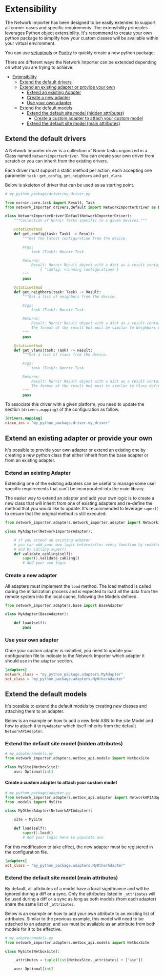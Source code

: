 
# Extensibility

The Network Importer has been designed to be easily extended to support all corner-cases and specific requirements.
The extensibility principles leverages Python object extensibility. It's recommend to create your own python package to simplify how your custom classes will be available within your virtual environment. 

You can use [setuptools](https://python-packaging-tutorial.readthedocs.io/en/latest/setup_py.html) or [Poetry](http://blog.networktocode.com/post/upgrade-your-python-project-with-poetry/) to quickly create a new python package.

There are different ways the Network Importer can be extended depending on what you are trying to achieve:
- [Extensibility](#extensibility)
  - [Extend the default drivers](#extend-the-default-drivers)
  - [Extend an existing adapter or provide your own](#extend-an-existing-adapter-or-provide-your-own)
    - [Extend an existing Adapter](#extend-an-existing-adapter)
    - [Create a new adapter](#create-a-new-adapter)
    - [Use your own adapter](#use-your-own-adapter)
  - [Extend the default models](#extend-the-default-models)
    - [Extend the default site model (hidden attributes)](#extend-the-default-site-model-hidden-attributes)
      - [Create a custom adapter to attach your custom model](#create-a-custom-adapter-to-attach-your-custom-model)
    - [Extend the default site model (main attributes)](#extend-the-default-site-model-main-attributes)

## Extend the default drivers

A Network Importer driver is a collection of Nornir tasks organized in a Class named `NetworkImporterDriver`.
You can create your own driver from scratch or you can inherit from the existing drivers. 

Each driver must support a static method per action, each accepting one parameter `task` : `get_config`, `get_neighbors` and `get_vlans`

Below is skeleton of driver that can be used as aa starting point. 

```python
# my_python_package/driver/my_driver.py

from nornir.core.task import Result, Task
from network_importer.drivers.default import NetworkImporterDriver as DefaultNetworkImporterDriver

class NetworkImporterDriver(DefaultNetworkImporterDriver):
    """Collection of Nornir Tasks specific to a given devices."""

    @staticmethod
    def get_config(task: Task) -> Result:
        """Get the latest configuration from the device.

        Args:
            task (Task): Nornir Task

        Returns:
            Result: Nornir Result object with a dict as a result containing the running configuration
                { "config: <running configuration> }
        """
        pass

    @staticmethod
    def get_neighbors(task: Task) -> Result:
        """Get a list of neighbors from the device.

        Args:
            task (Task): Nornir Task

        Returns:
            Result: Nornir Result object with a dict as a result containing the neighbors
            The format of the result but must be similar to Neighbors defined in network_importer.processors.get_neighbors
        """
        pass

    @staticmethod
    def get_vlans(task: Task) -> Result:
        """Get a list of vlans from the device.

        Args:
            task (Task): Nornir Task

        Returns:
            Result: Nornir Result object with a dict as a result containing the vlans
            The format of the result but must be similar to Vlans defined in network_importer.processors.get_vlans
        """
        pass
```

To associate this driver with a given platform, you need to update the section `[drivers.mapping]` of the configuration as follow.
```toml
[drivers.mapping]
cisco_ios = "my_python_package.driver.my_driver" 
```

## Extend an existing adapter or provide your own

It's possible to provide your own adapter or extend an existing one by creating a new python class that either inherit from the base adapter or from an existing adapter.

###  Extend an existing Adapter

Extending one of the existing adapters can be useful to manage some user specific requirements that can't be incorporated into the main library.

The easier way to extend an adapter and add your own logic is to create a new class that will inherit from one of existing adapters and re-define the method that you would like to update. It's recommended to leverage `super()` to ensure that the original method is still executed.

```python
from network_importer.adapters.network_importer.adapter import NetworkImporterAdapter

class MyAdapter(NetworkImporterAdapter):

    # if you extend an existing adapter 
    # you can add your own logic before/after every function by redefining any existing function 
    # and by calling super() 
    def validate_cabling(self):
        super().validate_cabling()
        # Add your own logic
```

### Create a new adapter

All adapters must implement the `load` method. The load method is called during the initialization process and is expected to load all the data from the remote system into the local cache, following the Models defined.

```python
from network_importer.adapters.base import BaseAdapter

class MyAdapter(BaseAdapter):

    def load(self):
        pass
```

### Use your own adapter

Once your custom adapter is installed, you need to update your configuration file to indicate to the Network Importer which adapter it should use in the `adapter` section.

```toml
[adapters]
network_class = "my_python_package.adapters.MyAdapter"
sot_class = "my_python_package.adapters.MyOtherAdapter"
```

## Extend the default models

It's possible to extend the default models by creating new classes and attaching them to an adapter.

Below is an example on how to add a new field ASN to the site Model and how to attach it to `MyAdapter` which itself inherits from the default `NetworkAPIAdapter`. 

### Extend the default site model (hidden attributes)
```python
# my_adapter/models.py
from network_importer.adapters.netbox_api.models import NetboxSite

class MySite(NetboxSite):
    asn: Optional[int]
```

#### Create a custom adapter to attach your custom model
```python
# my_python_package/adapter.py
from network_importer.adapters.netbox_api.adapter import NetworkAPIAdapter
from .models import MySite

class MyOtherAdapter(NetworkAPIAdapter):

    site = MySite

    def load(self):
        super().load()
        # Add your logic here to populate asn
```

For this modification to take effect, the new adapter must be registered in the configuration file.
```toml
[adapters]
sot_class = "my_python_package.adapters.MyOtherAdapter"
```

### Extend the default site model (main attributes)

By default, all attributes of a model have a local significance and will be ignored during a diff or a sync.
Only the attributes listed in `_attributes` will be used during a diff or a sync as long as both models (from each adapter) share the same list of `_attributes`. 

Below is an example on how to add your own attribute to an existing list of attributes. Similar to the previous example, this model will need to be attached to an adapter, and `asn` must be available as an attribute from both models for it to be effective. 

```python
# my_adapter/models.py
from network_importer.adapters.netbox_api.models import NetboxSite

class MySite(NetboxSite):

    _attributes = tuple(list(NetboxSite._attributes) + ["asn"])

    asn: Optional[int]
```


